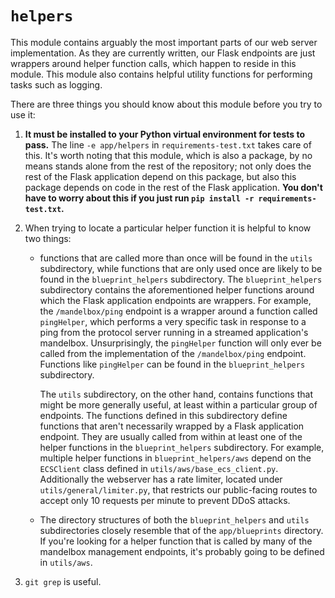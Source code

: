 # `helpers`

This module contains arguably the most important parts of our web server implementation. As they are currently written, our Flask endpoints are just wrappers around helper function calls, which happen to reside in this module. This module also contains helpful utility functions for performing tasks such as logging.

There are three things you should know about this module before you try to use it:

1. **It must be installed to your Python virtual environment for tests to pass.** The line `-e app/helpers` in `requirements-test.txt` takes care of this. It's worth noting that this module, which is also a package, by no means stands alone from the rest of the repository; not only does the rest of the Flask application depend on this package, but also this package depends on code in the rest of the Flask application. **You don't have to worry about this if you just run `pip install -r requirements-test.txt`.**
2. When trying to locate a particular helper function it is helpful to know two things:

    - functions that are called more than once will be found in the `utils` subdirectory, while functions that are only used once are likely to be found in the `blueprint_helpers` subdirectory.
      The `blueprint_helpers` subdirectory contains the aforementioned helper functions around which the Flask application endpoints are wrappers. For example, the `/mandelbox/ping` endpoint is a wrapper around a function called `pingHelper`, which performs a very specific task in response to a ping from the protocol server running in a streamed application's mandelbox. Unsurprisingly, the `pingHelper` function will only ever be called from the implementation of the `/mandelbox/ping` endpoint. Functions like `pingHelper` can be found in the `blueprint_helpers` subdirectory.

        The `utils` subdirectory, on the other hand, contains functions that might be more generally useful, at least within a particular group of endpoints. The functions defined in this subdirectory define functions that aren't necessarily wrapped by a Flask application endpoint. They are usually called from within at least one of the helper functions in the `blueprint_helpers` subdirectory. For example, multiple helper functions in `blueprint_helpers/aws` depend on the `ECSClient` class defined in `utils/aws/base_ecs_client.py`. Additionally the webserver has a rate limiter, located under `utils/general/limiter.py`, that restricts our public-facing routes to accept only 10 requests per minute to prevent DDoS attacks.

    - The directory structures of both the `blueprint_helpers` and `utils` subdirectories closely resemble that of the `app/blueprints` directory.
      If you're looking for a helper function that is called by many of the mandelbox management endpoints, it's probably going to be defined in `utils/aws`.

3. `git grep` is useful.
